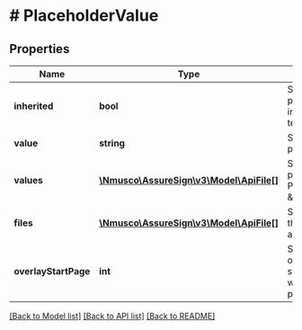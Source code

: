 # # PlaceholderValue

## Properties

Name | Type | Description | Notes
------------ | ------------- | ------------- | -------------
**inherited** | **bool** | Specifies that the placeholder value was inherited from a referenced template. | [optional] 
**value** | **string** | Specifies the value of the placeholder. | [optional] 
**values** | [**\Nmusco\AssureSign\v3\Model\ApiFile[]**](ApiFile.md) | Specifies the values of the placeholder when Placeholder type is &amp;apos;MultipleStrings&amp;apos; | [optional] 
**files** | [**\Nmusco\AssureSign\v3\Model\ApiFile[]**](ApiFile.md) | Specifies one or more files that will be used to populate a file placeholder. | [optional] 
**overlayStartPage** | **int** | Specifies the 0-based index of the page on which to start overlaying JotBlocks when using a file document placeholder. | [optional] 

[[Back to Model list]](../../README.md#documentation-for-models) [[Back to API list]](../../README.md#documentation-for-api-endpoints) [[Back to README]](../../README.md)


